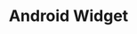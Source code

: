 ---
title: "Android Widget"
menuTitle: "Mobile Widget<br/><u>for Android App</u>"
tagline: "Embed Chat Widget in your Android app"
desc: "Offer live chat support in your Android App by embedding Android Chat Widget."
color: "#46b776"
type: "mobile-widget"
---